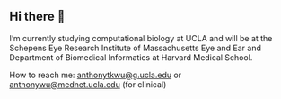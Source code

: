 ## Hi there 👋

I’m currently studying computational biology at UCLA and will be at the Schepens Eye Research Institute of Massachusetts Eye and Ear and Department of Biomedical Informatics at Harvard Medical School.

How to reach me: anthonytkwu@g.ucla.edu or anthonywu@mednet.ucla.edu (for clinical)
